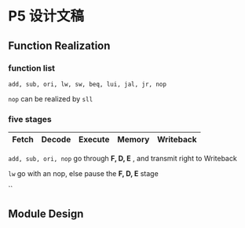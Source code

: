 # P5 设计文稿

## Function Realization

### function list

`add, sub, ori, lw, sw, beq, lui, jal, jr, nop`

`nop` can be realized by `sll`

### five stages

|Fetch | Decode | Execute| Memory | Writeback|
|-|-|-|-|-|



`add, sub, ori, nop`  go through **F, D, E** , and transmit right to Writeback

`lw` go with an nop, else pause the **F, D, E** stage

``



## Module Design

